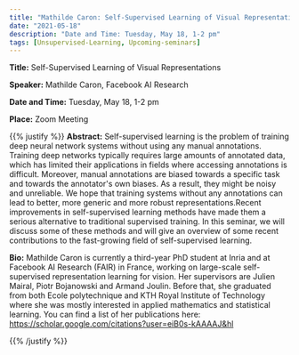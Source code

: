 ```yaml
---
title: "Mathilde Caron: Self-Supervised Learning of Visual Representations"
date: "2021-05-18"
description: "Date and Time: Tuesday, May 18, 1-2 pm"
tags: [Unsupervised-Learning, Upcoming-seminars]
---
```


**Title:** Self-Supervised Learning of Visual Representations

**Speaker:** Mathilde Caron, Facebook AI Research

**Date and Time:** Tuesday, May 18, 1-2 pm

**Place:** Zoom Meeting

{{% justify %}}
**Abstract:** Self-supervised learning is the problem of training deep neural network systems without using any manual annotations. Training deep networks typically requires large amounts of annotated data, which has limited their applications in fields where accessing annotations is difficult. Moreover, manual annotations are biased towards a specific task and towards the annotator's own biases. As a result, they might be noisy and unreliable. We hope that training systems without any annotations can lead to better, more generic and more robust representations.Recent improvements in self-supervised learning methods have made them a serious alternative to traditional supervised training. In this seminar, we will discuss some of these methods and will give an overview of some recent contributions to the fast-growing field of self-supervised learning.

**Bio:** Mathilde Caron is currently a third-year PhD student at Inria and at Facebook AI Research (FAIR) in France, working on large-scale self-supervised representation learning for vision. Her supervisors are Julien Mairal, Piotr Bojanowski and Armand Joulin. Before that, she graduated from both Ecole polytechnique and KTH Royal Institute of Technology where she was mostly interested in applied mathematics and statistical learning. You can find a list of her publications here: https://scholar.google.com/citations?user=eiB0s-kAAAAJ&hl

{{% /justify %}}